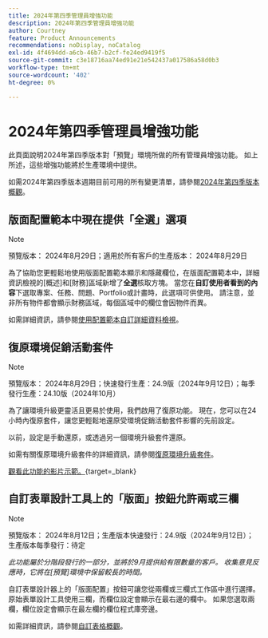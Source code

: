 ```yaml
---
title: 2024年第四季管理員增強功能
description: 2024年第四季管理員增強功能
author: Courtney
feature: Product Announcements
recommendations: noDisplay, noCatalog
exl-id: 4f4694dd-a6cb-46b7-b2cf-fe24ed9419f5
source-git-commit: c3e18716aa74ed91e21e542437a017586a58d0b3
workflow-type: tm+mt
source-wordcount: '402'
ht-degree: 0%

---
```


# 2024年第四季管理員增強功能

此頁面說明2024年第四季版本對「預覽」環境所做的所有管理員增強功能。 如上所述，這些增強功能將於生產環境中提供。

如需2024年第四季版本週期目前可用的所有變更清單，請參閱[2024年第四季版本概觀](/help/quicksilver/product-announcements/product-releases/24-q4-release-activity/24-q4-release-overview.md)。

## 版面配置範本中現在提供「全選」選項

>[!NOTE]
>
>預覽版本： 2024年8月29日；適用於所有客戶的生產版本： 2024年8月29日

為了協助您更輕鬆地使用版面配置範本顯示和隱藏欄位，在版面配置範本中，詳細資訊檢視的[概述]和[財務]區域新增了&#x200B;**全選**&#x200B;核取方塊。 當您在&#x200B;**自訂使用者看到的內容**&#x200B;下選取專案、任務、問題、Portfolio或計畫時，此選項可供使用。 請注意，並非所有物件都會顯示財務區域，每個區域中的欄位會因物件而異。

如需詳細資訊，請參閱[使用配置範本自訂詳細資料檢視](/help/quicksilver/administration-and-setup/customize-workfront/use-layout-templates/customize-details-view-layout-template.md)。

## 復原環境促銷活動套件

>[!NOTE]
>
>預覽版本： 2024年8月29日；快速發行生產：24.9版（2024年9月12日）；每季發行生產：24.10版（2024年10月）

為了讓環境升級更靈活且更易於使用，我們啟用了復原功能。 現在，您可以在24小時內復原套件，讓您更輕鬆地還原受環境促銷活動套件影響的先前設定。

以前，設定是手動還原，或透過另一個環境升級套件還原。

如需有關復原環境升級套件的詳細資訊，請參閱[復原環境升級套件](/help/quicksilver/administration-and-setup/set-up-workfront/workfront-testing-environments/environment-promotion-rollback.md)。

[觀看此功能的影片示範。](https://video.tv.adobe.com/v/3434025/){target=_blank}

## 自訂表單設計工具上的「版面」按鈕允許兩或三欄

>[!NOTE]
>
>預覽版本： 2024年8月12日；生產版本快速發行：24.9版（2024年9月12日）；生產版本每季發行：待定
>
>_此功能屬於分階段發行的一部分，並將於9月提供給有限數量的客戶。 收集意見反應時，它將在[預覽]環境中保留較長的時間。_

自訂表單設計器上的「版面配置」按鈕可讓您從兩欄或三欄式工作區中進行選擇。 原始表單設計工具使用三欄，而欄位設定會顯示在最右邊的欄中。 如果您選取兩欄，欄位設定會顯示在最左欄的欄位程式庫旁邊。

如需詳細資訊，請參閱[自訂表格概觀](/help/quicksilver/administration-and-setup/customize-workfront/create-manage-custom-forms/custom-forms-overview.md)。
